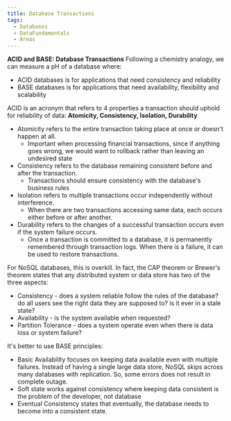 ```yaml
---
title: Database Transactions
tags:
  - Databases
  - DataFundamentals
  - Areas
---
```

**ACID and BASE: Database Transactions**
Following a chemistry analogy, we can measure a pH of a database where:
- ACID databases is for applications that need consistency and reliability
- BASE databases is for applications that need availability, flexibility and scalability

ACID is an acronym that refers to 4 properties a transaction should uphold for reliability of data: **Atomicity, Consistency, Isolation, Durability**
- Atomicity refers to the entire transaction taking place at once or doesn't happen at all. 
	- Important when processing financial transactions, since if anything goes wrong, we would want to rollback rather than leaving an undesired state
- Consistency refers to the database remaining consistent before and after the transaction.
	- Transactions should ensure consistency with the database's business rules
- Isolation refers to multiple transactions occur independently without interference. 
	- When there are two transactions accessing same data, each occurs either before or after another. 
- Durability refers to the changes of a successful transaction occurs even if the system failure occurs. 
	- Once a transaction is committed to a database, it is permanently remembered through transaction logs. When there is a failure, it can be used to restore transactions.

For NoSQL databases, this is overkill. In fact, the CAP theorem or Brewer's theorem states that any distributed system or data store has two of the three aspects:
- Consistency - does a system reliable follow the rules of the database? do all users see the right data they are supposed to? is it ever in a stale state?
- Availability - is the system available when requested? 
- Partition Tolerance - does a system operate even when there is data loss or system failure?

It's better to use BASE principles:
- Basic Availability focuses on keeping data available even with multiple failures. Instead of having a single large data store, NoSQL skips across many databases with replication. So, some errors does not result in complete outage. 
- Soft state works against consistency where keeping data consistent is the problem of the developer, not database
- Eventual Consistency states that eventually, the database needs to become into a consistent state. 

